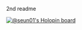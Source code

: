 2nd readme

[![@seun01's Holopin board](https://holopin.io/api/user/board?user=seun01)](https://holopin.io/@seun01)
